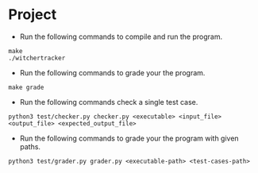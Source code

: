 # Project

* Run the following commands to compile and run the program. 
```
make
./witchertracker
```

* Run the following commands to grade your the program.
```
make grade
```

* Run the following commands check a single test case.
```
python3 test/checker.py checker.py <executable> <input_file> <output_file> <expected_output_file>
```

* Run the following commands to grade your the program with given paths.
```
python3 test/grader.py grader.py <executable-path> <test-cases-path>
```
